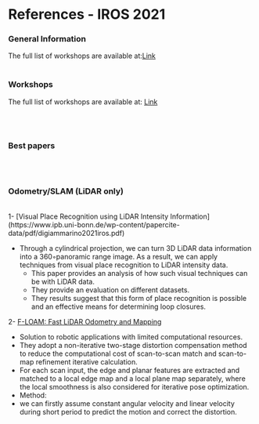 # References - IROS 2021

<!---
Started to write on Oct 21 2021
Zahra
-->


### General Information
The full list of workshops are available at:[Link](https://ras.papercept.net/conferences/conferences/IROS21/program/)
<br/>
<br/>


### Workshops
The full list of workshops are available at: [Link](https://ras.papercept.net/conferences/conferences/IROS21/program/IROS21_ProgramAtAGlanceWeb.html#weat1_) 

<br/>
<br/>


### Best papers

<br/>
<br/>


### Odometry/SLAM (LiDAR only)

<br/>
1- [Visual Place Recognition using LiDAR Intensity Information](https://www.ipb.uni-bonn.de/wp-content/papercite-data/pdf/digiammarino2021iros.pdf)  

* Through a cylindrical projection, we can turn  3D LiDAR data information into a 360◦panoramic range image. As a result, we can apply techniques from visual place recognition to LiDAR intensity data. 
  - This paper provides an analysis of how such visual techniques can be with LiDAR data.
  - They provide an evaluation on different datasets. 
  - They results suggest that this form of place recognition is possible and an effective means for determining loop closures.  
  
2- [F-LOAM: Fast LiDAR Odometry and Mapping](https://arxiv.org/pdf/2107.00822.pdf)
 - Solution to robotic applications with limited computational resources.
 - They adopt a non-iterative two-stage distortion compensation method to reduce the computational cost of scan-to-scan match and scan-to-map refinement iterative calculation.
 - For each scan input, the edge and planar features are extracted and matched to a local edge map and a local plane map separately, where the local smoothness is also considered for iterative pose optimization.
 - Method:  
  - we can firstly assume constant angular velocity and linear velocity during short period to predict the motion and correct the distortion.

<br/>
<br/>



